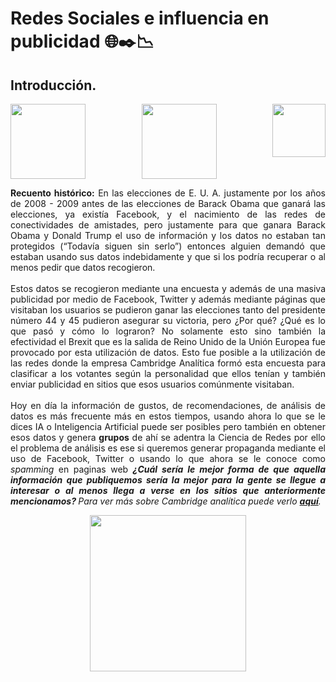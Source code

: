 #  Redes Sociales e influencia en publicidad 🌐✒️📉

## Introducción.
<div>
<p align = "left">
<img src = "https://i0.wp.com/hipertextual.com/wp-content/uploads/2018/03/cambridge-analytica-logo-1-scaled.jpg?fit=2560%2C1707&ssl=1", align = "left", width = "120px">
</p>
<p align = "right">
<img src = "https://ouch-cdn2.icons8.com/f6k2TTLiNHEboPORdESjI6orExzfNG5lQH3etHw6U34/rs:fit:459:456/czM6Ly9pY29uczgu/b3VjaC1wcm9kLmFz/c2V0cy9zdmcvNjA4/Lzc3OWFlODgyLTlk/YjctNGFmNy04ZmU5/LTgwNWYzOTFkYTk1/OC5zdmc.png", align = "right", width  = "85px">
</p>
<p align = "center">
<img src = "https://ouch-cdn2.icons8.com/Qzytr84HJ6ptW9CGB6gqntL9cKSuduIknU4__cANScQ/rs:fit:608:456/czM6Ly9pY29uczgu/b3VjaC1wcm9kLmFz/c2V0cy9zdmcvMzQ5/L2I0Y2ZmZWNiLTU0/ZmMtNDNkYi1iNWE4/LTQ1YWQ2NTg2YTlh/Yy5zdmc.png",align = "center", width = "120px">
</p>
</div>
<div align = "justify">
<b>Recuento histórico:</b> En las elecciones de E. U. A. justamente por los años de 2008 -  2009 antes de las elecciones de Barack Obama que ganará las elecciones, ya existía Facebook, y el nacimiento de las redes de conectividades de amistades, pero justamente para que ganara Barack Obama y Donald Trump el uso de información y los datos no estaban tan protegidos (“Todavía siguen sin serlo”) entonces alguien demandó que estaban usando sus datos indebidamente y que si los podría recuperar o al menos pedir que datos recogieron. 
</div>
<br>
<div align = "justify">
Estos datos se recogieron mediante una encuesta y además de una masiva publicidad por medio de Facebook, Twitter y además mediante páginas que visitaban los usuarios se pudieron ganar las elecciones tanto del presidente número 44 y 45 pudieron asegurar su victoria, pero ¿Por qué? ¿Qué es lo que pasó y cómo lo lograron?  No solamente esto sino también la efectividad el Brexit que es la salida de Reino Unido de la Unión Europea fue provocado por esta utilización de datos. Esto fue posible a la utilización de las redes donde la empresa Cambridge Analítica formó esta encuesta para clasificar a los votantes según la personalidad que ellos tenían y también enviar publicidad en sitios que esos usuarios comúnmente visitaban.
</div>

<br>

<div align = "justify">
Hoy en día la información de gustos, de recomendaciones, de análisis de datos es más frecuente más en estos tiempos, usando ahora lo que se le dices IA o Inteligencia Artificial puede ser posibles pero también en obtener esos datos y genera <b>grupos</b> de ahí se adentra la Ciencia de Redes por ello el problema de análisis es ese si queremos  generar propaganda  mediante el uso de Facebook, Twitter o usando lo que ahora se le conoce como <i>spamming</i> en paginas web <b><i>¿Cuál sería le mejor forma de que aquella información que publiquemos sería la mejor para la gente se llegue a interesar o al menos llega a verse en los sitios que anteriormente mencionamos? </b></i>
<i>Para ver más sobre Cambridge analítica puede verlo <b><a href = "https://es.wikipedia.org/wiki/Cambridge_Analytica">aquí</a></b>.</i>
</div>

<p align = "center">
    <img src = "https://ichef.bbci.co.uk/images/ic/1024x576/p061x3cp.jpg", align = "center", width = "250px"/>
    
</p>